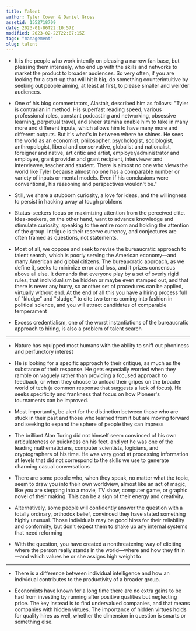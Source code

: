 ```yaml
---
title: Talent
author: Tyler Cowen & Daniel Gross
assetid: 1552718709
date: 2023-01-06T22:10:57Z
modified: 2023-02-22T22:07:15Z
tags: "management"
slug: talent
---
```


*  It is the people who work intently on pleasing a narrow fan base, but pleasing them intensely, who end up with the skills and networks to market the product to broader audiences. So very often, if you are looking for a start-up that will hit it big, do something counterintuitive by seeking out people aiming, at least at first, to please smaller and weirder audiences.

*  One of his blog commentators, Alastair, described him as follows: "Tyler is contrarian in method. His superfast reading speed, various professional roles, constant podcasting and networking, obsessive learning, perpetual travel, and sheer stamina enable him to take in many more and different inputs, which allows him to have many more and different outputs. But it's what's in between where he shines. He sees the world as an economist, philosopher, psychologist, sociologist, anthropologist, liberal and conservative, globalist and nationalist, foreigner and native, art critic and artist, employer/administrator and employee, grant provider and grant recipient, interviewer and interviewee, teacher and student. There is almost no one who views the world like Tyler because almost no one has a comparable number or variety of inputs or mental models. Even if his conclusions were conventional, his reasoning and perspectives wouldn't be."

*  Still, we share a stubborn curiosity, a love for ideas, and the willingness to persist in hacking away at tough problems

*  Status-seekers focus on maximizing attention from the perceived elite. Idea-seekers, on the other hand, want to advance knowledge and stimulate curiosity, speaking to the entire room and holding the attention of the group. Intrigue is their reserve currency, and conjectures are often framed as questions, not statements.

*  Most of all, we oppose and seek to revise the bureaucratic approach to talent search, which is poorly serving the American economy—and many American and global citizens. The bureaucratic approach, as we define it, seeks to minimize error and loss, and it prizes consensus above all else. It demands that everyone play by a set of overly rigid rules, that individualism be hidden or maybe even stamped out, and that there is never any hurry, so another set of procedures can be applied, virtually without end. At the end of all this you have a hiring process full of "kludge" and "sludge," to cite two terms coming into fashion in political science, and you will attract candidates of comparable temperament

*  Excess credentialism, one of the worst instantiations of the bureaucratic approach to hiring, is also a problem of talent search

---

*  Nature has equipped most humans with the ability to sniff out phoniness and perfunctory interest

*  He is looking for a specific approach to their critique, as much as the substance of their response. He gets especially worried when they ramble on vaguely rather than providing a focused approach to feedback, or when they choose to unload their gripes on the broader world of tech (a common response that suggests a lack of focus). He seeks specificity and frankness that focus on how Pioneer's tournaments can be improved.

*  Most importantly, be alert for the distinction between those who are stuck in their past and those who learned from it but are moving forward and seeking to expand the sphere of people they can impress

*  The brilliant Alan Turing did not himself seem convinced of his own articulateness or quickness on his feet, and yet he was one of the leading mathematicians, computer scientists, logicians, and cryptographers of his time. He was very good at processing information at levels that did not correspond to the skills we use to generate charming casual conversations

*  There are some people who, when they speak, no matter what the topic, seem to draw you into their own worldview, almost like an act of magic, like you are stepping into a movie, TV show, computer game, or graphic novel of their making. This can be a sign of their energy and creativity.

*  Alternatively, some people will confidently answer the question with a totally ordinary, orthodox belief, convinced they have stated something highly unusual. Those individuals may be good hires for their reliability and conformity, but don't expect them to shake up any internal systems that need reforming

*  With the question, you have created a nonthreatening way of eliciting where the person really stands in the world—where and how they fit in—and which values he or she assigns high weight to

---

*  There is a difference between individual intelligence and how an individual contributes to the productivity of a broader group.

*  Economists have known for a long time there are no extra gains to be had from investing by running after positive qualities but neglecting price. The key instead is to find undervalued companies, and that means companies with hidden virtues. The importance of hidden virtues holds for quality hires as well, whether the dimension in question is smarts or something else.

